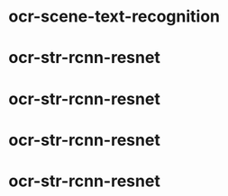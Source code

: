 # ocr-scene-text-recognition
# ocr-str-rcnn-resnet
# ocr-str-rcnn-resnet
# ocr-str-rcnn-resnet
# ocr-str-rcnn-resnet
